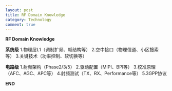 ```yaml
---
layout: post
title: RF Domain Knowledge
category: Technology
comment: true
---
```


**RF Domain Knowledge**

**系统级**
1.物理层L1（调制扩频、帧结构等）
2.空中接口（物理信道、小区搜索等）
3.关键技术（功率控制、软切换等）

**电路级**
1.射频架构（Phase2/3/5）
2.驱动配置（MIPI、BPI等）
3.校准原理（AFC、AGC、APC等）
4.射频测试（TX、RX、Performance等）
5.3GPP协议

**END**
